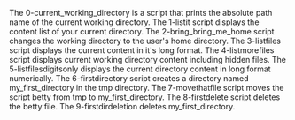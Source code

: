 The 0-current_working_directory is a script that prints the absolute path name of the current working directory.
The 1-listit script displays the content list of your current directory.
The 2-bring_bring_me_home script changes the working directory to the user's home directory.
The 3-listfiles script displays the current content in it's long format.
The 4-listmorefiles script displays current working directory content including hidden files.
The 5-listfilesdigitsonly displays the current directory content in long format numerically.
The 6-firstdirectory script creates a directory named my_first_directory in the tmp directory.
The 7-movethatfile script moves the script betty from tmp to my_first_directory.
The 8-firstdelete script deletes the betty file.
The 9-firstdirdeletion deletes my_first_directory.
